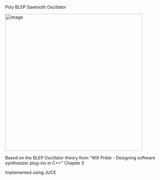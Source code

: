 
Poly BLEP Sawtooth Oscillator

<img width="448" alt="image" src="https://user-images.githubusercontent.com/66480309/159383761-63692ae4-7ca5-44d9-97b8-55445fdf8095.png">

Based on the BLEP Oscillator theory from "Will Prikle - Designing software synthesizer plug-ins in C++" Chapter 5 

Implemented using JUCE

